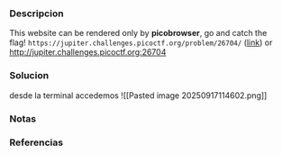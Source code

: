 ### Descripcion
This website can be rendered only by **picobrowser**, go and catch the flag! `https://jupiter.challenges.picoctf.org/problem/26704/` ([link](https://jupiter.challenges.picoctf.org/problem/26704/)) or http://jupiter.challenges.picoctf.org:26704

### Solucion
desde la terminal accedemos
![[Pasted image 20250917114602.png]]

### Notas


### Referencias
